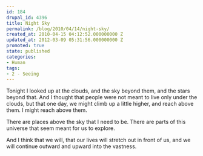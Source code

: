 ```yaml
---
id: 184
drupal_id: 4396
title: Night Sky
permalink: /blog/2010/04/14/night-sky/
created_at: 2010-04-15 04:12:52.000000000 Z
updated_at: 2012-03-09 05:31:56.000000000 Z
promoted: true
state: published
categories:
- Human
tags:
- 2 - Seeing
---
```

Tonight I looked up at the clouds, and the sky beyond them, and the stars beyond that. And I thought that people were not meant to live only under the clouds, but that one day, we might climb up a little higher, and reach above them. I might reach above them.

There are places above the sky that I need to be. There are parts of this universe that seem meant for us to explore.

And I think that we will, that our lives will stretch out in front of us, and we will continue outward and upward into the vastness.
